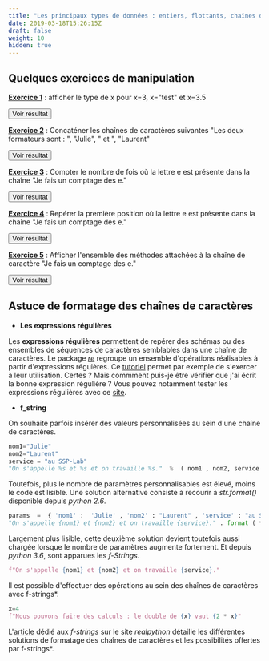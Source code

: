 ```yaml
---
title: "Les principaux types de données : entiers, flottants, chaînes de caractère"
date: 2019-03-18T15:26:15Z
draft: false
weight: 10
hidden: true
---
```


## Quelques exercices de manipulation

<ins>**Exercice 1**</ins> : afficher le type de x pour x=3, x="test" et x=3.5

<script>
function myFunction1() {
    var x = document.getElementById("exercice1");
    if (x.style.display === "none") {
        x.style.display = "block";
    } else {
        x.style.display = "none";
    }
}
</script>
 
<button onclick="myFunction1()">Voir résultat</button>

<div id="exercice1" hidden>
<div></div>

```python
x=3
type(x)
```
```python
x='test'
type(x)
```
```python
x=3.5
type(x)
```
</div>

<ins>**Exercice 2**</ins> : Concaténer les chaînes de caractères suivantes "Les deux formateurs sont : ", "Julie", " et ", "Laurent"

<script>
function myFunction2() {
    var x = document.getElementById("exercice2");
    if (x.style.display === "none") {
        x.style.display = "block";
    } else {
        x.style.display = "none";
    }
}
</script>
 
<button onclick="myFunction2()">Voir résultat</button>

<div id="exercice2" hidden>
<div></div>

```python
"Les deux formateurs sont : "+"Julie"+" et "+"Laurent"
```
</div>

<ins>**Exercice 3**</ins> : Compter le nombre de fois où la lettre e est présente dans la chaîne "Je fais un comptage des e."

<script>
function myFunction3() {
    var x = document.getElementById("exercice3");
    if (x.style.display === "none") {
        x.style.display = "block";
    } else {
        x.style.display = "none";
    }
}
</script>
 
<button onclick="myFunction3()">Voir résultat</button>

<div id="exercice3" hidden>
<div></div>

```python
"Je fais un comptage des e.".count('e')
```
</div>

<ins>**Exercice 4**</ins> : Repérer la première position où la lettre e est présente dans la chaîne "Je fais un comptage des e."

<script>
function myFunction4() {
    var x = document.getElementById("exercice4");
    if (x.style.display === "none") {
        x.style.display = "block";
    } else {
        x.style.display = "none";
    }
}
</script>
 
<button onclick="myFunction4()">Voir résultat</button>

<div id="exercice4" hidden>
<div></div>

```python
"Je fais un comptage des e.".find('e')
```
</div>

<ins>**Exercice 5**</ins> : Afficher l'ensemble des méthodes attachées à la chaîne de caractère "Je fais un comptage des e."

<script>
function myFunction5() {
    var x = document.getElementById("exercice5");
    if (x.style.display === "none") {
        x.style.display = "block";
    } else {
        x.style.display = "none";
    }
}
</script>
 
<button onclick="myFunction5()">Voir résultat</button>

<div id="exercice5" hidden>
<div></div>

```python
chaine="Je fais un comptage des e."
dir(chaine)
```
</div>


## Astuce de formatage des chaînes de caractères

* **Les expressions régulières**

Les **expressions régulières** permettent de repérer des schémas ou des ensembles de séquences de caractères semblables dans une chaîne de caractères. Le package [*re*](https://docs.python.org/fr/3/library/re.html) regroupe un ensemble d'opérations réalisables à partir d'expressions réguières. Ce [tutoriel](http://www.xavierdupre.fr/app/teachpyx/helpsphinx/c_regex/regex.html#a-quoi-ca-sert) permet par exemple de s'exercer à leur utilisation. Certes ? Mais commment puis-je être vérifier que j'ai écrit la bonne expression régulière ? Vous pouvez notamment tester les expressions régulières avec ce [site](https://regex101.com/).

* **f_string**

On souhaite parfois insérer des valeurs personnalisées au sein d'une chaîne de caractères. 

```python
nom1="Julie"
nom2="Laurent"
service = "au SSP-Lab"
"On s'appelle %s et %s et on travaille %s."  %  ( nom1 , nom2, service ) 
```

Toutefois, plus le nombre de paramètres personnalisables est élevé, moins le code est lisible. Une solution alternative consiste à recourir à *str.format()* disponible depuis *python 2.6*.


```python
params  =  { 'nom1' :  'Julie' , 'nom2' : "Laurent" , 'service' : "au SSP-Lab"} 
"On s'appelle {nom1} et {nom2} et on travaille {service}." . format ( ** params )
```

Largement plus lisible, cette deuxième solution devient toutefois aussi chargée lorsque le nombre de paramètres augmente fortement. Et depuis *python 3.6*, sont apparues les *f-Strings*. 

```python
f"On s'appelle {nom1} et {nom2} et on travaille {service}." 
```

Il est possible d'effectuer des opérations au sein des chaînes de caractères avec f-strings*.

```python
x=4
f"Nous pouvons faire des calculs : le double de {x} vaut {2 * x}"
```

L'[article](https://realpython.com/python-f-strings/#old-school-string-formatting-in-python) dédié aux *f-strings* sur le site *realpython* détaille les différentes solutions de formatage des chaînes de caractères et les possibilités offertes par f-strings*.




